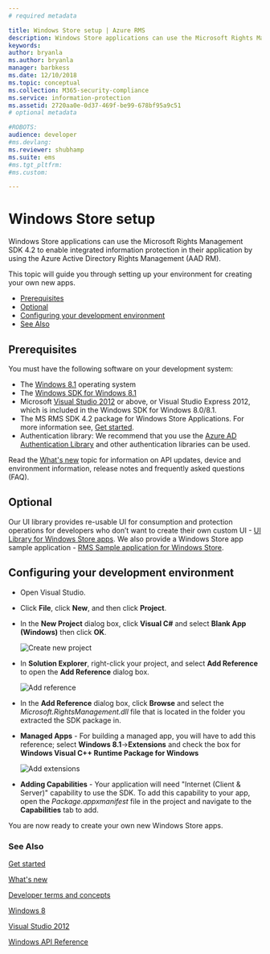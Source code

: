 ```yaml
---
# required metadata

title: Windows Store setup | Azure RMS
description: Windows Store applications can use the Microsoft Rights Management SDK 4.2 to enable integrated information protection in their application.
keywords:
author: bryanla
ms.author: bryanla
manager: barbkess
ms.date: 12/10/2018
ms.topic: conceptual
ms.collection: M365-security-compliance
ms.service: information-protection
ms.assetid: 2720aa0e-0d37-469f-be99-678bf95a9c51
# optional metadata

#ROBOTS:
audience: developer
#ms.devlang:
ms.reviewer: shubhamp
ms.suite: ems
#ms.tgt_pltfrm:
#ms.custom:

---
```


# Windows Store setup

Windows Store applications can use the Microsoft Rights Management SDK 4.2 to enable integrated information protection in their application by using the Azure Active Directory Rights Management (AAD RM).

This topic will guide you through setting up your environment for creating your own new apps.

-   [Prerequisites](#prerequisites)
-   [Optional](#optional)
-   [Configuring your development environment](#configuring-your-development-environment)
-   [See Also](#see-also)

## Prerequisites


You must have the following software on your development system:

-   The [Windows 8.1](https://windows.microsoft.com/windows-8/meet) operating system
-   The [Windows SDK for Windows 8.1](https://msdn.microsoft.com/windows/desktop/bg162891.aspx)
-   Microsoft [Visual Studio 2012](https://visualstudio.microsoft.com/vs/older-downloads/) or above, or Visual Studio Express 2012, which is included in the Windows SDK for Windows 8.0/8.1.
-   The MS RMS SDK 4.2 package for Windows Store Applications. For more information see, [Get started](get-started.md).
-   Authentication library: We recommend that you use the [Azure AD Authentication Library](https://msdn.microsoft.com/library/jj573266.aspx) and other authentication libraries can be used.

Read the [What's new](release-notes.md) topic for information on API updates, device and environment information, release notes and frequently asked questions (FAQ).

## Optional

Our UI library provides re-usable UI for consumption and protection operations for developers who don’t want to create their own custom UI - [UI Library for Windows Store apps](https://github.com/AzureAD/rms-sdk-ui-for-windowsstore). We also provide a Windows Store app sample application - [RMS Sample application for Windows Store](https://github.com/AzureADSamples/rms-samples-for-windowsstore).

## Configuring your development environment


-   Open Visual Studio.
-   Click **File**, click **New**, and then click **Project**.
-   In the **New Project** dialog box, click **Visual C\#** and select **Blank App (Windows)** then click **OK**.

    ![Create new project](../media/winrtsetup-newproj.png)

-   In **Solution Explorer**, right-click your project, and select **Add Reference** to open the **Add Reference** dialog box.

    ![Add reference](../media/winrtsetup-addref.png)

-   In the **Add Reference** dialog box, click **Browse** and select the *Microsoft.RightsManagement.dll* file that is located in the folder you extracted the SDK package in.
-   **Managed Apps** - For building a managed app, you will have to add this reference; select **Windows 8.1**-&gt;**Extensions** and check the box for **Windows Visual C++ Runtime Package for Windows**

    ![Add extensions](../media/winrtsetup-refmngr.png)

-   **Adding Capabilities** - Your application will need "Internet (Client & Server)" capability to use the SDK. To add this capability to your app, open the *Package.appxmanifest* file in the project and navigate to the **Capabilities** tab to add.

You are now ready to create your own new Windows Store apps.

### See Also

[Get started](get-started.md)

[What's new](release-notes.md)

[Developer terms and concepts](core-concepts.md)

[Windows 8](https://windows.microsoft.com/windows-8/meet)

[Visual Studio 2012](https://visualstudio.microsoft.com/vs/older-downloads/)

[Windows API Reference](https://msdn.microsoft.com/library/dn891914.aspx)
